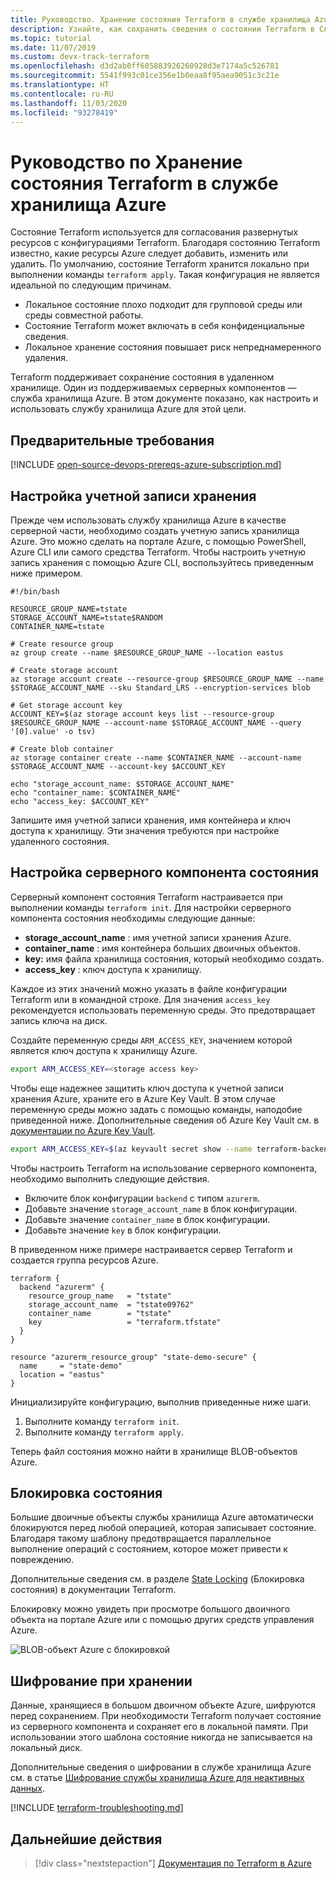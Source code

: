 ```yaml
---
title: Руководство. Хранение состояния Terraform в службе хранилища Azure
description: Узнайте, как сохранить сведения о состоянии Terraform в Службе хранилища Azure.
ms.topic: tutorial
ms.date: 11/07/2019
ms.custom: devx-track-terraform
ms.openlocfilehash: d3d2ab0ff605883926260928d3e7174a5c526781
ms.sourcegitcommit: 5541f993c01ce356e1b0eaa8f95aea9051c3c21e
ms.translationtype: HT
ms.contentlocale: ru-RU
ms.lasthandoff: 11/03/2020
ms.locfileid: "93278419"
---
```

# <a name="tutorial-store-terraform-state-in-azure-storage"></a>Руководство по Хранение состояния Terraform в службе хранилища Azure

Состояние Terraform используется для согласования развернутых ресурсов с конфигурациями Terraform. Благодаря состоянию Terraform известно, какие ресурсы Azure следует добавить, изменить или удалить. По умолчанию, состояние Terraform хранится локально при выполнении команды `terraform apply`. Такая конфигурация не является идеальной по следующим причинам.

- Локальное состояние плохо подходит для групповой среды или среды совместной работы.
- Состояние Terraform может включать в себя конфиденциальные сведения.
- Локальное хранение состояния повышает риск непреднамеренного удаления.

Terraform поддерживает сохранение состояния в удаленном хранилище. Один из поддерживаемых серверных компонентов — служба хранилища Azure. В этом документе показано, как настроить и использовать службу хранилища Azure для этой цели.

## <a name="prerequisites"></a>Предварительные требования

[!INCLUDE [open-source-devops-prereqs-azure-subscription.md](../includes/open-source-devops-prereqs-azure-subscription.md)]

## <a name="configure-storage-account"></a>Настройка учетной записи хранения

Прежде чем использовать службу хранилища Azure в качестве серверной части, необходимо создать учетную запись хранилища Azure. Это можно сделать на портале Azure, с помощью PowerShell, Azure CLI или самого средства Terraform. Чтобы настроить учетную запись хранения с помощью Azure CLI, воспользуйтесь приведенным ниже примером.

```azurecli
#!/bin/bash

RESOURCE_GROUP_NAME=tstate
STORAGE_ACCOUNT_NAME=tstate$RANDOM
CONTAINER_NAME=tstate

# Create resource group
az group create --name $RESOURCE_GROUP_NAME --location eastus

# Create storage account
az storage account create --resource-group $RESOURCE_GROUP_NAME --name $STORAGE_ACCOUNT_NAME --sku Standard_LRS --encryption-services blob

# Get storage account key
ACCOUNT_KEY=$(az storage account keys list --resource-group $RESOURCE_GROUP_NAME --account-name $STORAGE_ACCOUNT_NAME --query '[0].value' -o tsv)

# Create blob container
az storage container create --name $CONTAINER_NAME --account-name $STORAGE_ACCOUNT_NAME --account-key $ACCOUNT_KEY

echo "storage_account_name: $STORAGE_ACCOUNT_NAME"
echo "container_name: $CONTAINER_NAME"
echo "access_key: $ACCOUNT_KEY"
```

Запишите имя учетной записи хранения, имя контейнера и ключ доступа к хранилищу. Эти значения требуются при настройке удаленного состояния.

## <a name="configure-state-back-end"></a>Настройка серверного компонента состояния

Серверный компонент состояния Terraform настраивается при выполнении команды `terraform init`. Для настройки серверного компонента состояния необходимы следующие данные:

- **storage_account_name** : имя учетной записи хранения Azure.
- **container_name** : имя контейнера больших двоичных объектов.
- **key:** имя файла хранилища состояния, который необходимо создать.
- **access_key** : ключ доступа к хранилищу.

Каждое из этих значений можно указать в файле конфигурации Terraform или в командной строке. Для значения `access_key` рекомендуется использовать переменную среды. Это предотвращает запись ключа на диск.

Создайте переменную среды `ARM_ACCESS_KEY`, значением которой является ключ доступа к хранилищу Azure.

```bash
export ARM_ACCESS_KEY=<storage access key>
```

Чтобы еще надежнее защитить ключ доступа к учетной записи хранения Azure, храните его в Azure Key Vault. В этом случае переменную среды можно задать с помощью команды, наподобие приведенной ниже. Дополнительные сведения об Azure Key Vault см. в [документации по Azure Key Vault](/azure/key-vault/secrets/quick-create-cli).

```bash
export ARM_ACCESS_KEY=$(az keyvault secret show --name terraform-backend-key --vault-name myKeyVault --query value -o tsv)
```

Чтобы настроить Terraform на использование серверного компонента, необходимо выполнить следующие действия.
- Включите блок конфигурации `backend` с типом `azurerm`.
- Добавьте значение `storage_account_name` в блок конфигурации.
- Добавьте значение `container_name` в блок конфигурации.
- Добавьте значение `key` в блок конфигурации.

В приведенном ниже примере настраивается сервер Terraform и создается группа ресурсов Azure.

```hcl
terraform {
  backend "azurerm" {
    resource_group_name   = "tstate"
    storage_account_name  = "tstate09762"
    container_name        = "tstate"
    key                   = "terraform.tfstate"
  }
}

resource "azurerm_resource_group" "state-demo-secure" {
  name     = "state-demo"
  location = "eastus"
}
```

Инициализируйте конфигурацию, выполнив приведенные ниже шаги.

1. Выполните команду `terraform init`.
1. Выполните команду `terraform apply`.

Теперь файл состояния можно найти в хранилище BLOB-объектов Azure.

## <a name="state-locking"></a>Блокировка состояния

Большие двоичные объекты службы хранилища Azure автоматически блокируются перед любой операцией, которая записывает состояние. Благодаря такому шаблону предотвращается параллельное выполнение операций с состоянием, которое может привести к повреждению. 

Дополнительные сведения см. в разделе [State Locking](https://www.terraform.io/docs/state/locking.html) (Блокировка состояния) в документации Terraform.

Блокировку можно увидеть при просмотре большого двоичного объекта на портале Azure или с помощью других средств управления Azure.

![BLOB-объект Azure с блокировкой](media/store-state-in-azure-storage/lock.png)

## <a name="encryption-at-rest"></a>Шифрование при хранении

Данные, хранящиеся в большом двоичном объекте Azure, шифруются перед сохранением. При необходимости Terraform получает состояние из серверного компонента и сохраняет его в локальной памяти. При использовании этого шаблона состояние никогда не записывается на локальный диск.

Дополнительные сведения о шифровании в службе хранилища Azure см. в статье [Шифрование службы хранилища Azure для неактивных данных](/azure/storage/common/storage-service-encryption).

[!INCLUDE [terraform-troubleshooting.md](includes/terraform-troubleshooting.md)]

## <a name="next-steps"></a>Дальнейшие действия

> [!div class="nextstepaction"] 
> [Документация по Terraform в Azure](/azure/terraform)
